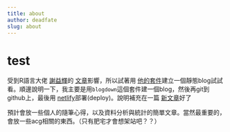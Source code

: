 ```yaml
---
title: about
author: deadfate
slug: about
---
```

# test
受到R語言大佬 [謝益輝](https://yihui.org/)的 [文章](https://yihui.org/cn/2019/07/inner-peace/)影響，所以試著用 [他的套件](https://bookdown.org/yihui/blogdown/)建立一個靜態blog試試看。順邊說明一下，我主要是用```blogdown```這個套件建一個blog，然後再git到github上，最後用 [netlify](https://app.netlify.com/)部署(deploy)。說明補充在一篇 [新文章](https://deadfate.netlify.com/2020/01/21/build-this-blog/)好了  

預計會放一些個人的隨筆心得，以及資料分析與統計的簡單文章。當然最重要的，會放一些acg相關的東西。（只有肥宅才會想架站吧？？）
